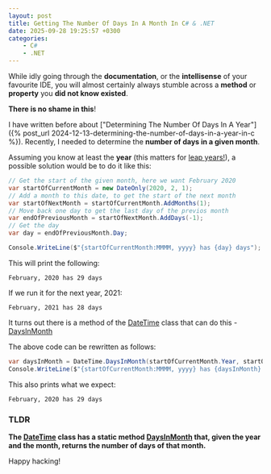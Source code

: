 ```yaml
---
layout: post
title: Getting The Number Of Days In A Month In C# & .NET
date: 2025-09-28 19:25:57 +0300
categories:
    - C#
    - .NET
---
```


While idly going through the **documentation**, or the **intellisense** of your favourite IDE, you will almost certainly always stumble across a **method** or **property** you **did not know existed**.

**There is no shame in this**!

I have written before about ["Determining The Number Of Days In A Year"]({% post_url 2024-12-13-determining-the-number-of-days-in-a-year-in-c %}). Recently, I needed to determine the **number of days in a given month**.

Assuming you know at least the **year** (this matters for [leap years!](https://en.wikipedia.org/wiki/Leap_year)), a possible solution would be to do it like this:

```c#
// Get the start of the given month, here we want February 2020
var startOfCurrentMonth = new DateOnly(2020, 2, 1);
// Add a month to this date, to get the start of the next month	
var startOfNextMonth = startOfCurrentMonth.AddMonths(1);
// Move back one day to get the last day of the previos month
var endOfPreviousMonth = startOfNextMonth.AddDays(-1);
// Get the day
var day = endOfPreviousMonth.Day;

Console.WriteLine($"{startOfCurrentMonth:MMMM, yyyy} has {day} days");
```

This will print the following:

```plaintext
February, 2020 has 29 days
```

If we run it for the next year, 2021:

```plaintext
February, 2021 has 28 days
```

It turns out there is a method of the [DateTime](https://learn.microsoft.com/en-us/dotnet/api/system.datetime?view=net-9.0) class that can do this - [DaysInMonth](https://learn.microsoft.com/en-us/dotnet/api/system.datetime.daysinmonth?view=net-9.0)

The above code can be rewritten as follows:

```c#
var daysInMonth = DateTime.DaysInMonth(startOfCurrentMonth.Year, startOfCurrentMonth.Month);
Console.WriteLine($"{startOfCurrentMonth:MMMM, yyyy} has {daysInMonth} days");
```

This also prints what we expect:

```plaintext
February, 2020 has 29 days
```

### TLDR

**The [DateTime](https://learn.microsoft.com/en-us/dotnet/api/system.datetime?view=net-9.0) class has a static method [DaysInMonth](https://learn.microsoft.com/en-us/dotnet/api/system.datetime.daysinmonth?view=net-9.0) that, given the year and the month, returns the number of days of that month.**

Happy hacking!
